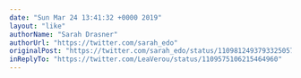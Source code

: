 ```yaml
---
date: "Sun Mar 24 13:41:32 +0000 2019"
layout: "like"
authorName: "Sarah Drasner"
authorUrl: "https://twitter.com/sarah_edo"
originalPost: "https://twitter.com/sarah_edo/status/1109812493793325057"
inReplyTo: "https://twitter.com/LeaVerou/status/1109575106215464960"
---
```

